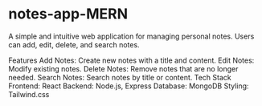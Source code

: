 # notes-app-MERN
A simple and intuitive web application for managing personal notes. Users can add, edit, delete, and search notes.

Features
Add Notes: Create new notes with a title and content.
Edit Notes: Modify existing notes.
Delete Notes: Remove notes that are no longer needed.
Search Notes: Search notes by title or content.
Tech Stack
Frontend: React
Backend: Node.js, Express
Database: MongoDB
Styling: Tailwind.css
